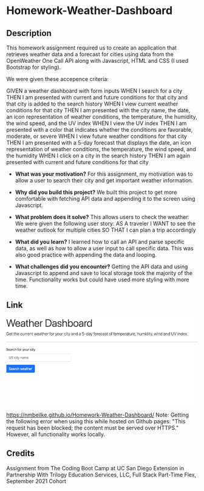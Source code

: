# Homework-Weather-Dashboard
## Description
This homework assignment required us to create an application that retrieves weather data and a forecast for cities using data from the OpenWeather One Call API along with Javascript, HTML and CSS (I used Bootstrap for styling).


We were given these accepence criteria:

GIVEN a weather dashboard with form inputs
WHEN I search for a city
THEN I am presented with current and future conditions for that city and that city is added to the search history
WHEN I view current weather conditions for that city
THEN I am presented with the city name, the date, an icon representation of weather conditions, the temperature, the humidity, the wind speed, and the UV index
WHEN I view the UV index
THEN I am presented with a color that indicates whether the conditions are favorable, moderate, or severe
WHEN I view future weather conditions for that city
THEN I am presented with a 5-day forecast that displays the date, an icon representation of weather conditions, the temperature, the wind speed, and the humidity
WHEN I click on a city in the search history
THEN I am again presented with current and future conditions for that city

  
- **What was your motivation?**
For this assignment, my motivation was to allow a user to search their city and get important weather information. 
  
- **Why did you build this project?**
We built this project to get more comfortable with fetching API data and appending it to the screen using Javascript.

- **What problem does it solve?**
This allows users to check the weather. We were given the following user story:
AS A traveler
I WANT to see the weather outlook for multiple cities
SO THAT I can plan a trip accordingly

- **What did you learn?**
I learned how to call an API and parse specific data, as well as how to allow a user input to call specific data. This was also good practice with appending the data and looping.

- **What challenges did you encounter?**
Getting the API data and using Javascript to append and save to local storage took the majority of the time. Functionality works but could have used more styling with more time.

## Link
![Screenshot of live site](https://raw.githubusercontent.com/nmbeilke/Homework-Weather-Dashboard/main/Assets/Screen%20Shot%202021-10-24%20at%2012.53.33%20AM.png)

https://nmbeilke.github.io/Homework-Weather-Dashboard/ Note: Getting the following error when using this while hosted on Github pages: "This request has been blocked; the content must be served over HTTPS." However, all functionality works locally.

## Credits
  
Assignment from The Coding Boot Camp at UC San Diego Extension in Partnership With Trilogy Education Services, LLC, Full Stack Part-Time Flex, September 2021 Cohort
